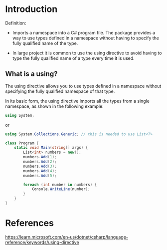 # Introduction

Definition:

- Imports a namespace into a C# program file. The package provides a way to use types defined in a namespace without having to specify the fully qualified name of the type.

- In large project it is common to use the using directive to avoid having to type the fully qualified name of a type every time it is used.


## What is a using?

The using directive allows you to use types defined in a namespace without specifying the fully qualified namespace of that type. 

In its basic form, the using directive imports all the types from a single namespace, as shown in the following example:

```csharp
using System;
```

or

```csharp
using System.Collections.Generic; // this is needed to use List<T>

class Program {
    static void Main(string[] args) {
        List<int> numbers = new();
        numbers.Add(1);
        numbers.Add(2);
        numbers.Add(3);
        numbers.Add(4);
        numbers.Add(5);

        foreach (int number in numbers) {
            Console.WriteLine(number);
        }
    }
}
```



# References

https://learn.microsoft.com/en-us/dotnet/csharp/language-reference/keywords/using-directive